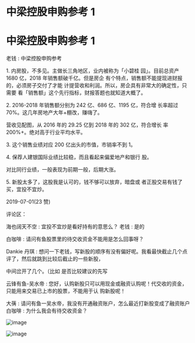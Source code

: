 # 中梁控股申购参考 1

# 中梁控股申购参考 1

老钱 : 中梁控股申购参考

1\. 内房股，不多见。主做长三角地区，业内被称为「小碧桂 园」。目前总资产 1680 亿，2018 年销售额破千亿。但是房企 有个特点，销售额不能提现进财报的，必须房子交付了才能 计提营收和利润。所以，房企具有非常大的确定性，只需要 看「销售额」这个先行指标，财报答题也就知道大概了。

2\. 2016-2018 年销售额分别为 242 亿、686 亿、1195 亿，符合增 长率超过 70%。这几年房地产大年+棚改，赚嗨了。

营收见配图，从 2016 年的 29.25 亿到 2018 年的 302 亿，符合增长 率 200%+。绝对高于行业平均水平。

3\. 这个销售业绩对应 200 亿出头的市值，市销率不到 1。

4\. 保荐人建银国际业绩比较稳，而且看起来偏爱地产和银行 股。

对比同行业绩，一般表现为前期一般，后期大涨。

5\. 新股太多了，这股我是认可的，钱不够可以放弃，暗盘或 者正股交易有钱了买，宜投不宜炒。

2019-07-01(23 赞)

评论区：

海也阔天不空 : 宜投不宜炒是看好持有的意思么？ 老钱 : 是的

白咖啡 : 请问有鱼股票里的待交收资金不能用是怎么回事呀？

Dankie 丹琪 : 想问一下老钱，写新股的顺序有没有偏好呢。我看最快截止几个点评了，然后就跳到比较后截止的一些新股，

中间岔开了几个。（比如 是否比较建议的先写

云锋有鱼-吴水帝 : 您好，认购新股只可以用现金或融资认购呢！代交收的资金，只能用来交易已上市的股票，不能用于认 购新股呢！

大蒨 : 请问有鱼一吴水帝，我没有开通融资账户，怎么最近打新股变成了融资账户 白咖啡 : 为什么我会有待交收资金？

![image](img/Image_070.png)

![image](img/Image_071.png)